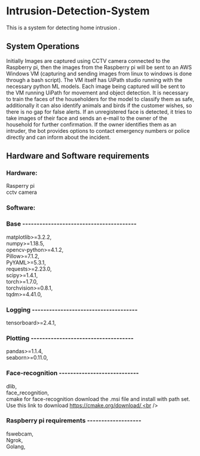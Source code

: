 # Intrusion-Detection-System
This is a system for detecting home intrusion .

## System Operations
Initially Images are captured using CCTV camera connected to the Raspberry pi, then the images from the Raspberry pi will be sent to an AWS Windows VM (capturing and sending images from linux to windows is done through a bash script). 
The VM itself has UiPath studio running with the necessary python ML models. Each image being captured will be sent to the VM running UiPath for movement and object detection. It is necessary to train the faces of the householders for the model to classify them as safe, additionally it can also identify animals and birds if the customer wishes, so there is no gap for false alerts. If an unregistered face is detected, it tries to take images of their face and sends an e-mail to the owner of the household for further confirmation. If the owner identifies them as an intruder, the bot provides options to contact emergency numbers or police directly and can inform about the incident.


## Hardware and Software requirements
### Hardware:
Rasperry pi<br />
cctv camera<br />

### Software:
### Base ----------------------------------------
matplotlib>=3.2.2,<br />
numpy>=1.18.5,<br />
opencv-python>=4.1.2,<br />
Pillow>=7.1.2,<br />
PyYAML>=5.3.1,<br />
requests>=2.23.0,<br />
scipy>=1.4.1,<br />
torch>=1.7.0,<br />
torchvision>=0.8.1,<br />
tqdm>=4.41.0,<br />

### Logging -------------------------------------
tensorboard>=2.4.1,<br />

### Plotting ------------------------------------
pandas>=1.1.4,<br />
seaborn>=0.11.0,<br />

### Face-recognition ----------------------------
dlib,<br />
face_recognition,<br />
cmake for face-recognition download the .msi file and install with path set. Use this link to download https://cmake.org/download/,<br />

### Raspberry pi requirements -------------------
fswebcam,<br />
Ngrok,<br />
Golang,<br />
